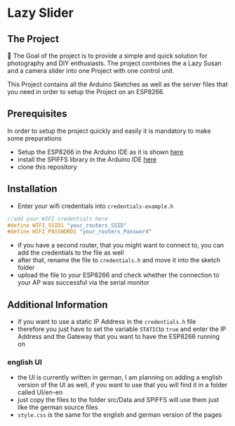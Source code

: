 # Lazy Slider

## The Project

🥅 The Goal of the project is to provide a simple and quick solution for photography and DIY enthusiasts.
The project combines the a Lazy Susan and a camera slider into one Project with one control unit.

This Project contains all the Arduino Sketches as well as the server files that you need in order to setup the Project on an ESP8266.

## Prerequisites

In order to setup the project quickly and easily it is mandatory to make some preparations

- Setup the ESP8266 in the Arduino IDE as it is shown [here](https://randomnerdtutorials.com/how-to-install-esp8266-board-arduino-ide/)
- install the SPIFFS library in the Arduino IDE [here](https://github.com/esp8266/arduino-esp8266fs-plugin)
- clone this repository

## Installation

- Enter your wifi credentials into `credentials-example.h`

```c++
//add your WIFI credentials here
#define WIFI_SSID1 "your_routers_SSID"
#define WIFI_PASSWORD1 "your_routers_Password"
```

- if you have a second router, that you might want to connect to, you can add the credentials to the file as well
- after that, rename the file to `credentials.h` and move it into the sketch folder
- upload the file to your ESP8266 and check whether the connection to your AP was successful via the serial monitor

## Additional Information

- if you want to use a static IP Address in the `credentials.h` file
- therefore you just have to set the variable `STATIC`to `true` and enter the IP Address and the Gateway that you want to have the ESP8266 running on

### english UI

- the UI is currently written in german, I am planning on adding a english version of the UI as well, if you want to use that you will find it in a folder called UI/en-en
- just copy the files to the folder src/Data and SPIFFS will use them just like the german source files
- `style.css` is the same for the english and german version of the pages